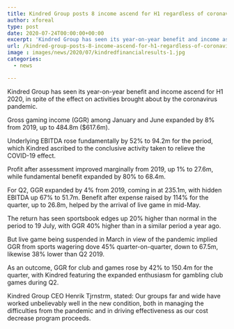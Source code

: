 ```yaml
---
title: Kindred Group posts 8 income ascend for H1 regardless of coronavirus impact
author: xforeal 
type: post
date: 2020-07-24T00:00:00+00:00
excerpt: 'Kindred Group has seen its year-on-year benefit and income ascend for H1 2020, notwithstanding of the effect on activities brought about by the coronavirus pandemic '
url: /kindred-group-posts-8-income-ascend-for-h1-regardless-of-coronavirus-impact/
image : images/news/2020/07/kindredfinancialresults-1.jpg
categories:
  - news

---
```

Kindred Group has seen its year-on-year benefit and income ascend for H1 2020, in spite of the effect on activities brought about by the coronavirus pandemic. 

Gross gaming income (GGR) among January and June expanded by 8&percnt; from 2019, up to 484.8m ($617.6m). 

Underlying EBITDA rose fundamentally by 52&percnt; to 94.2m for the period, which Kindred ascribed to the conclusive activity taken to relieve the COVID-19 effect. 

Profit after assessment improved marginally from 2019, up 1&percnt; to 27.6m, while fundamental benefit expanded by 80&percnt; to 68.4m. 

For Q2, GGR expanded by 4&percnt; from 2019, coming in at 235.1m, with hidden EBITDA up 67&percnt; to 51.7m. Benefit after expense raised by 114&percnt; for the quarter, up to 26.8m, helped by the arrival of live game in mid-May. 

The return has seen sportsbook edges up 20&percnt; higher than normal in the period to 19 July, with GGR 40&percnt; higher than in a similar period a year ago. 

But live game being suspended in March in view of the pandemic implied GGR from sports wagering dove 45&percnt; quarter-on-quarter, down to 67.5m, likewise 38&percnt; lower than Q2 2019. 

As an outcome, GGR for club and games rose by 42&percnt; to 150.4m for the quarter, with Kindred featuring the expanded enthusiasm for gambling club games during Q2. 

Kindred Group CEO Henrik Tjrnstrm, stated: Our groups far and wide have worked unbelievably well in the new condition, both in managing the difficulties from the pandemic and in driving effectiveness as our cost decrease program proceeds.